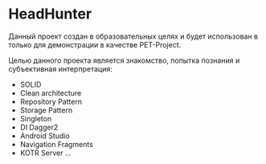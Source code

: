 # HeadHunter 
Данный проект создан в образовательных целях и будет использован в только для демонстрации в качестве PET-Project.

Целью данного проекта является знакомство, попытка познания и субъективная интерпретация:

* SOLID
* Clean architecture
* Repository Pattern
* Storage Pattern
* Singleton
* DI Dagger2
* Android Studio
* Navigation Fragments
* KOTR Server
...
